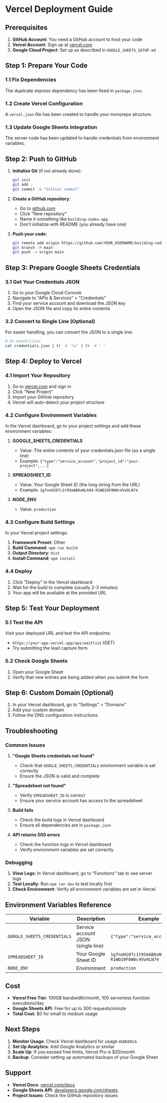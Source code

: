 # Vercel Deployment Guide

## Prerequisites

1. **GitHub Account**: You need a GitHub account to host your code
2. **Vercel Account**: Sign up at [vercel.com](https://vercel.com)
3. **Google Cloud Project**: Set up as described in `GOOGLE_SHEETS_SETUP.md`

## Step 1: Prepare Your Code

### 1.1 Fix Dependencies
The duplicate express dependency has been fixed in `package.json`.

### 1.2 Create Vercel Configuration
A `vercel.json` file has been created to handle your monorepo structure.

### 1.3 Update Google Sheets Integration
The server code has been updated to handle credentials from environment variables.

## Step 2: Push to GitHub

1. **Initialize Git** (if not already done):
   ```bash
   git init
   git add .
   git commit -m "Initial commit"
   ```

2. **Create a GitHub repository**:
   - Go to [github.com](https://github.com)
   - Click "New repository"
   - Name it something like `building-codes-app`
   - Don't initialize with README (you already have one)

3. **Push your code**:
   ```bash
   git remote add origin https://github.com/YOUR_USERNAME/building-codes-app.git
   git branch -M main
   git push -u origin main
   ```

## Step 3: Prepare Google Sheets Credentials

### 3.1 Get Your Credentials JSON
1. Go to your Google Cloud Console
2. Navigate to "APIs & Services" > "Credentials"
3. Find your service account and download the JSON key
4. Open the JSON file and copy its entire contents

### 3.2 Convert to Single Line (Optional)
For easier handling, you can convert the JSON to a single line:
```bash
# On macOS/Linux
cat credentials.json | tr -d '\n' | tr -d ' '
```

## Step 4: Deploy to Vercel

### 4.1 Import Your Repository
1. Go to [vercel.com](https://vercel.com) and sign in
2. Click "New Project"
3. Import your GitHub repository
4. Vercel will auto-detect your project structure

### 4.2 Configure Environment Variables
In the Vercel dashboard, go to your project settings and add these environment variables:

1. **GOOGLE_SHEETS_CREDENTIALS**
   - Value: The entire contents of your credentials.json file (as a single line)
   - Example: `{"type":"service_account","project_id":"your-project",...}`

2. **SPREADSHEET_ID**
   - Value: Your Google Sheet ID (the long string from the URL)
   - Example: `1gfnoH207c1t9SmAB6oNLk04-R1WD29F0W0c4Vw9LN74`

3. **NODE_ENV**
   - Value: `production`

### 4.3 Configure Build Settings
In your Vercel project settings:

1. **Framework Preset**: Other
2. **Build Command**: `npm run build`
3. **Output Directory**: `dist`
4. **Install Command**: `npm install`

### 4.4 Deploy
1. Click "Deploy" in the Vercel dashboard
2. Wait for the build to complete (usually 2-3 minutes)
3. Your app will be available at the provided URL

## Step 5: Test Your Deployment

### 5.1 Test the API
Visit your deployed URL and test the API endpoints:
- `https://your-app.vercel.app/api/waitlist` (GET)
- Try submitting the lead capture form

### 5.2 Check Google Sheets
1. Open your Google Sheet
2. Verify that new entries are being added when you submit the form

## Step 6: Custom Domain (Optional)

1. In your Vercel dashboard, go to "Settings" > "Domains"
2. Add your custom domain
3. Follow the DNS configuration instructions

## Troubleshooting

### Common Issues

1. **"Google Sheets credentials not found"**
   - Check that `GOOGLE_SHEETS_CREDENTIALS` environment variable is set correctly
   - Ensure the JSON is valid and complete

2. **"Spreadsheet not found"**
   - Verify `SPREADSHEET_ID` is correct
   - Ensure your service account has access to the spreadsheet

3. **Build fails**
   - Check the build logs in Vercel dashboard
   - Ensure all dependencies are in `package.json`

4. **API returns 500 errors**
   - Check the function logs in Vercel dashboard
   - Verify environment variables are set correctly

### Debugging

1. **View Logs**: In Vercel dashboard, go to "Functions" tab to see server logs
2. **Test Locally**: Run `npm run dev` to test locally first
3. **Check Environment**: Verify all environment variables are set in Vercel

## Environment Variables Reference

| Variable | Description | Example |
|----------|-------------|---------|
| `GOOGLE_SHEETS_CREDENTIALS` | Service account JSON (single line) | `{"type":"service_account",...}` |
| `SPREADSHEET_ID` | Your Google Sheet ID | `1gfnoH207c1t9SmAB6oNLk04-R1WD29F0W0c4Vw9LN74` |
| `NODE_ENV` | Environment | `production` |

## Cost

- **Vercel Free Tier**: 100GB bandwidth/month, 100 serverless function executions/day
- **Google Sheets API**: Free for up to 300 requests/minute
- **Total Cost**: $0 for small to medium usage

## Next Steps

1. **Monitor Usage**: Check Vercel dashboard for usage statistics
2. **Set Up Analytics**: Add Google Analytics or similar
3. **Scale Up**: If you exceed free limits, Vercel Pro is $20/month
4. **Backup**: Consider setting up automated backups of your Google Sheet

## Support

- **Vercel Docs**: [vercel.com/docs](https://vercel.com/docs)
- **Google Sheets API**: [developers.google.com/sheets](https://developers.google.com/sheets)
- **Project Issues**: Check the GitHub repository issues 